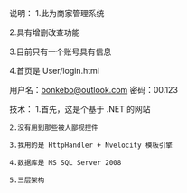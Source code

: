 说明：
1.此为商家管理系统

2.具有增删改查功能

3.目前只有一个账号具有信息

4.首页是 User/login.html   

用户名：bonkebo@outlook.com   密码：00.123

技术： 
	1.首先，这是个基于 .NET 的网站

	2.没有用到那些被人鄙视控件

	3.我用的是 HttpHandler + Nvelocity 模板引擎

	4.数据库是 MS SQL Server 2008  

	5.三层架构